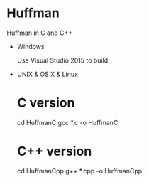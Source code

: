 # Huffman

Huffman in C and C++


* Windows

    Use Visual Studio 2015 to build.

* UNIX & OS X & Linux

    # C version
    cd HuffmanC
    gcc *.c -o HuffmanC

    # C++ version
    cd HuffmanCpp
    g++ *.cpp -o HuffmanCpp

